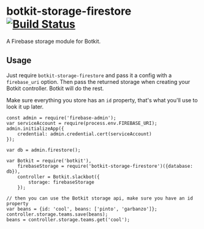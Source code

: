 # botkit-storage-firestore [![Build Status](https://travis-ci.org/shishirsharma/botkit-storage-firestore.svg?branch=master)](https://travis-ci.org/shishirsharma/botkit-storage-firestore)

A Firebase storage module for Botkit.

## Usage

Just require `botkit-storage-firestore` and pass it a config with a `firebase_uri` option.
Then pass the returned storage when creating your Botkit controller. Botkit will do the rest.

Make sure everything you store has an `id` property, that's what you'll use to look it up later.

```
const admin = require('firebase-admin');
var serviceAccount = require(process.env.FIREBASE_URI);
admin.initializeApp({
    credential: admin.credential.cert(serviceAccount)
});
 
var db = admin.firestore();

var Botkit = require('botkit'),
    firebaseStorage = require('botkit-storage-firestore')({database: db}),
    controller = Botkit.slackbot({
        storage: firebaseStorage
    });
```

```
// then you can use the Botkit storage api, make sure you have an id property
var beans = {id: 'cool', beans: ['pinto', 'garbanzo']};
controller.storage.teams.save(beans);
beans = controller.storage.teams.get('cool');

```

